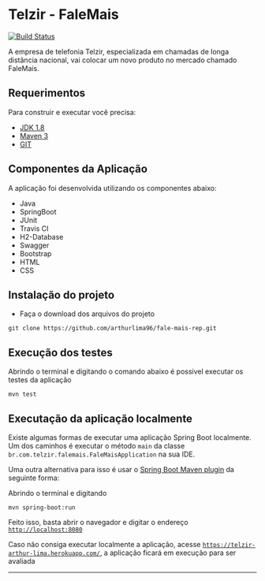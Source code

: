 # Telzir - FaleMais

[![Build Status](https://travis-ci.org/arthurlima96/fale-mais-rep.svg?branch=master)](https://travis-ci.org/arthurlima96/fale-mais-rep)

A empresa de telefonia Telzir, especializada em chamadas de longa distância nacional, vai colocar um novo produto no mercado chamado FaleMais. 

## Requerimentos

Para construir e executar você precisa:

- [JDK 1.8](http://www.oracle.com/technetwork/java/javase/downloads/jdk8-downloads-2133151.html)
- [Maven 3](https://maven.apache.org)
- [GIT](https://git-scm.com/downloads)

## Componentes da Aplicação

A aplicação foi desenvolvida utilizando os componentes abaixo:

- Java
- SpringBoot
- JUnit
- Travis CI
- H2-Database
- Swagger
- Bootstrap
- HTML
- CSS

## Instalação do projeto

- Faça o download dos arquivos do projeto
```shell
git clone https://github.com/arthurlima96/fale-mais-rep.git
```
## Execução dos testes

Abrindo o terminal e digitando o comando abaixo é possivel executar os testes da aplicação

```shell
mvn test
```

## Executação da aplicação localmente

Existe algumas formas de executar uma aplicação Spring Boot localmente. Um dos caminhos é executar o método `main` da classe `br.com.telzir.falemais.FaleMaisApplication` na sua IDE.

Uma outra alternativa para isso é usar o [Spring Boot Maven plugin](https://docs.spring.io/spring-boot/docs/current/reference/html/build-tool-plugins-maven-plugin.html) da seguinte forma:

Abrindo o terminal e digitando

```shell
mvn spring-boot:run
```

Feito isso, basta abrir o navegador e digitar o endereço <a href="http://localhost:8080" target="_blank">`http://localhost:8080`</a>

Caso não consiga executar localmente a aplicação, acesse <a href="https://telzir-arthur-lima.herokuapp.com/" target="_blank">`https://telzir-arthur-lima.herokuapp.com/`</a>, a aplicação ficará em execução para ser avaliada

---